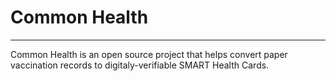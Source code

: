 # Common Health
---
Common Health is an open source project that helps convert paper vaccination records to digitaly-verifiable SMART Health Cards.
